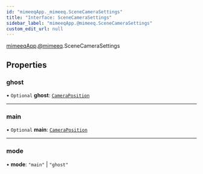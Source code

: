 ```yaml
---
id: "mimeeqApp._mimeeq.SceneCameraSettings"
title: "Interface: SceneCameraSettings"
sidebar_label: "mimeeqApp.@mimeeq.SceneCameraSettings"
custom_edit_url: null
---
```


[mimeeqApp](../modules/mimeeqApp.md).[@mimeeq](../namespaces/mimeeqApp._mimeeq.md).SceneCameraSettings

## Properties

### ghost

• `Optional` **ghost**: [`CameraPosition`](mimeeqApp._mimeeq.CameraPosition.md)

___

### main

• `Optional` **main**: [`CameraPosition`](mimeeqApp._mimeeq.CameraPosition.md)

___

### mode

• **mode**: ``"main"`` \| ``"ghost"``
